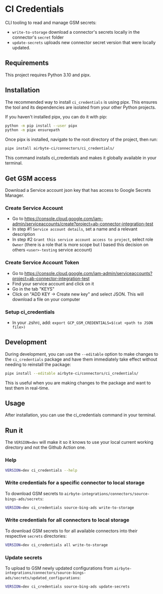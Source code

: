 # CI Credentials
CLI tooling to read and manage GSM secrets:
- `write-to-storage` download a connector's secrets locally in the connector's `secret` folder
- `update-secrets` uploads new connector secret version that were locally updated.

## Requirements

This project requires Python 3.10 and pipx.

## Installation

The recommended way to install `ci_credentials` is using pipx. This ensures the tool and its dependencies are isolated from your other Python projects.

If you haven't installed pipx, you can do it with pip:

```bash
python -m pip install --user pipx
python -m pipx ensurepath
```

Once pipx is installed, navigate to the root directory of the project, then run:

```bash
pipx install airbyte-ci/connectors/ci_credentials/
```

This command installs ci_credentials and makes it globally available in your terminal.

## Get GSM access
Download a Service account json key that has access to Google Secrets Manager.

### Create Service Account
* Go to https://console.cloud.google.com/iam-admin/serviceaccounts/create?project=ab-connector-integration-test
* In step #1 `Service account details`, set a name and a relevant description
* In step #2 `Grant this service account access to project`, select role `Owner` (there is a role that is more scope but I based this decision on others `<user>-testing` service account)

### Create Service Account Token
* Go to https://console.cloud.google.com/iam-admin/serviceaccounts?project=ab-connector-integration-test
* Find your service account and click on it
* Go in the tab "KEYS"
* Click on "ADD KEY -> Create new key" and select JSON. This will download a file on your computer

### Setup ci_credentials
* In your .zshrc, add: `export GCP_GSM_CREDENTIALS=$(cat <path to JSON file>)`

## Development
During development, you can use the `--editable` option to make changes to the `ci_credentials` package and have them immediately take effect without needing to reinstall the package:

```bash
pipx install --editable airbyte-ci/connectors/ci_credentials/
```

This is useful when you are making changes to the package and want to test them in real-time.

## Usage
After installation, you can use the ci_credentials command in your terminal.

## Run it

The `VERSION=dev` will make it so it knows to use your local current working directory and not the Github Action one.

### Help
```bash
VERSION=dev ci_credentials --help
```

### Write credentials for a specific connector to local storage
To download GSM secrets to `airbyte-integrations/connectors/source-bings-ads/secrets`:
```bash
VERSION=dev ci_credentials source-bing-ads write-to-storage
```

### Write credentials for all connectors to local storage
To download GSM secrets to for all available connectors into their respective `secrets` directories:
```bash
VERSION=dev ci_credentials all write-to-storage
```

### Update secrets
To upload to GSM newly updated configurations from `airbyte-integrations/connectors/source-bings-ads/secrets/updated_configurations`:

```bash
VERSION=dev ci_credentials source-bing-ads update-secrets
```

